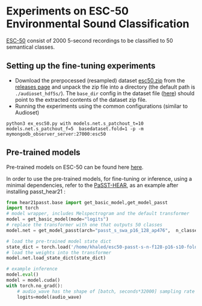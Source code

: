 # Experiments on ESC-50 Environmental Sound Classification
[ESC-50](https://github.com/karolpiczak/ESC-50) consist of 2000 5-second recordings to be classified to 50 semantical classes.

## Setting up the fine-tuning experiments
- Download the prerpocessed (resampled) dataset [esc50.zip](https://github.com/kkoutini/PaSST/releases/download/v.0.0.6/esc50.zip) from the [releases page](https://github.com/kkoutini/PaSST/releases/tag/v.0.0.6) and 
unpack the zip file into a directory (the default path is `./audioset_hdf5s/`). The `base_dir` config in the dataset file ([here](https://github.com/kkoutini/PaSST/blob/main/esc50/dataset.py#L35)) should point to the extracted contents of the dataset zip file.
- Running the experiments using the common configurations (similar to Audioset)
```shell
python3 ex_esc50.py with models.net.s_patchout_t=10 models.net.s_patchout_f=5  basedataset.fold=1 -p -m mymongodb_observer_server:27000:esc50 
```
## Pre-trained models

Pre-trained models on ESC-50 can be found here [here](https://github.com/kkoutini/PaSST/releases/tag/v.0.0.6). 

In order to use the pre-trained models, for fine-tuning or inference, using a minimal dependencies, refer to the [PaSST-HEAR](https://github.com/kkoutini/passt_hear21), as an example after installing passt_hear21 :
```python
from hear21passt.base import get_basic_model,get_model_passt
import torch
# model wrapper, includes Melspectrogram and the default transformer
model = get_basic_model(mode="logits")
# replace the transformer with one that outputs 50 classes
model.net = get_model_passt(arch="passt_s_swa_p16_128_ap476",  n_classes=50)

# load the pre-trained model state dict
state_dict = torch.load('/home/khaled/esc50-passt-s-n-f128-p16-s10-fold1-acc.967.pt')
# load the weights into the transformer
model.net.load_state_dict(state_dict)

# example inference
model.eval()
model = model.cuda()
with torch.no_grad():
    # audio_wave has the shape of [batch, seconds*32000] sampling rate is 32k
    logits=model(audio_wave) 
```

